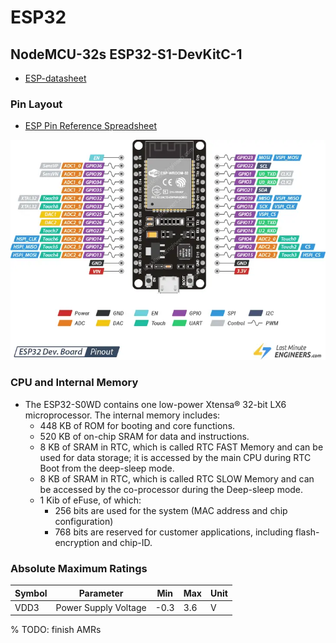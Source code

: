 # ESP32
## NodeMCU-32s ESP32-S1-DevKitC-1
- [ESP-datasheet](../_static/files/hardware/esp/esp32-solo-1-datasheet-en.pdf)

### Pin Layout
- [ESP Pin Reference Spreadsheet](https://docs.google.com/spreadsheets/d/17pdff4T_3GTAkoctwm2IMg07Znoo-iJkyDGN5CqXq3w/edit#gid=0)

![ESP-pinout](../_static/images/hardware/esp/esp32-pinout.png)


### CPU and Internal Memory
- The ESP32-S0WD contains one low-power Xtensa® 32-bit LX6 microprocessor. The internal memory includes:
  - 448 KB of ROM for booting and core functions.
  - 520 KB of on-chip SRAM for data and instructions.
  - 8 KB of SRAM in RTC, which is called RTC FAST Memory and can be used for data storage; it is accessed by the main CPU during RTC Boot from the deep-sleep mode.
  - 8 KB of SRAM in RTC, which is called RTC SLOW Memory and can be accessed by the co-processor during the Deep-sleep mode.
  - 1 Kib of eFuse, of which:
    - 256 bits are used for the system (MAC address and chip configuration) 
    - 768 bits are reserved for customer applications, including flash-encryption and chip-ID.

### Absolute Maximum Ratings 
| Symbol | Parameter            | Min  | Max | Unit |
| ------ | -------------------- | ---- | --- | ---- |
| VDD3   | Power Supply Voltage | -0.3 | 3.6 | V    |

% TODO: finish AMRs
